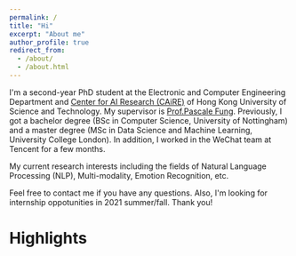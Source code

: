 ```yaml
---
permalink: /
title: "Hi"
excerpt: "About me"
author_profile: true
redirect_from:
  - /about/
  - /about.html
---
```


I'm a second-year PhD student at the Electronic and Computer Engineering Department and [Center for AI Research (CAiRE)](https://caire.ust.hk/) of Hong Kong University of Science and Technology. My supervisor is [Prof.Pascale Fung](https://pascale.home.ece.ust.hk). Previously, I got a bachelor degree (BSc in Computer Science, University of Nottingham) and a master degree (MSc in Data Science and Machine Learning, University College London). In addition, I worked in the WeChat team at Tencent for a few months.

My current research interests including the fields of Natural Language Processing (NLP), Multi-modality, Emotion Recognition, etc.

Feel free to contact me if you have any questions. Also, I'm looking for internship oppotunities in 2021 summer/fall. Thank you!

Highlights
======

